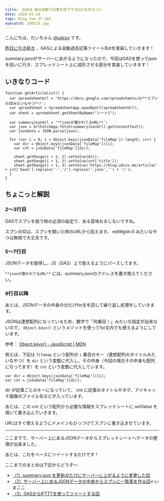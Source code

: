 ```yaml
---
title: 【GAS】毎日自動で記事を投下するbotを作る(2)
date: 2020-03-18
tags: Blog Vue IT GAS
eyecatch: 200318.jpg
---
```


こんにちは、だいちゃん [@udcxx](https://twitter.com/udc_xx) です。

[昨日に引き続き](https://blog.udcxx.me/article/200317/gas-blog-tweet-1/) 、GASによる自動過去記事ツイートBotを実装していきます！

summary.jsonがサーバーにあがるようになったので、今回はGASを使ってjsonを拾いに行き、スプレッドシート上に成形させる部分を実装していきます！

## いきなりコード

```
function getArticleList() {
  var spreadsheetUrl = 'https://docs.google.com/spreadsheets/d/**スプシのIDみたいなやつ**/';
  var spreadsheet = SpreadsheetApp.openByUrl(spreadsheetUrl);
  var sheet = spreadsheet.getSheetByName("シート1");

  var summaryJsonUrl = '**jsonが置かれてるURL**';
  var json = UrlFetchApp.fetch(summaryJsonUrl).getContentText();
  var jsonData = JSON.parse(json);

  for (var i = 0; i < Object.keys(jsonData['fileMap']).length; i++) {
    var dir = Object.keys(jsonData['fileMap'])[i];
    var cnt = jsonData['fileMap'][dir];

    sheet.getRange(i + 1, 1).setValue(dir);
    sheet.getRange(i + 1, 2).setValue(cnt['title']);
    sheet.getRange(i + 1, 3).setValue('https://blog.udcxx.me/article/' + cnt['base'].replace('-','/').replace('.json','') + '/');
  }
}
```

## ちょこっと解説

### 2〜3行目

GASでスプシを扱う時の必須の設定で、ある意味おまじないですね。

スプシのIDは、スプシを開いた時のURLから拾えます。 edit#gid=0 みたいなやつは無視で大丈夫です。

### 5〜7行目

JSONデータを取得し、JS（GAS）上で扱えるようにパースしてます。

`**jsonが置かれてるURL**` には、summary.jsonのアドレスを置き換えてください。

### 9行目以降

あとは、JSONデータの中身の分だけfor文を回して繰り返し処理をしていきます。

JSONは連想配列になっているため、数字で「何番目！」みたいな指定が出来ないので、 `Object.keys()` というメゾットを使ってfor文内でも使えるようにしています。

参考： [Object.keys() - JavaScript | MDN](https://developer.mozilla.org/ja/docs/Web/JavaScript/Reference/Global_Objects/Object/keys)

例えば、下記は `filemap` という配列の `i` 番目のキー（連想配列のタイトルみたいなやつ）を `dir` という変数に代入し、その中身（今回の場合その中身も配列になってます）を `cnt` という変数に代入しています。

```
var dir = Object.keys(jsonData['fileMap'])[i];
var cnt = jsonData['fileMap'][dir];
```

dir が記事ごとのキーになっていて、 cnt に記事のタイトルやタグ、アイキャッチ画像のファイル名などが入っています。

あとは、この cnt という配列から必要な情報をスプレッドシートに setValue を用いて書き込んでいきます。

URLはすぐ使えるようにドメインもひっつけてスプシに書き込ませています。

-----

ここまでで、サーバー上にあるJSONデータからスプレッドシートへデータの整理が出来ました。

あとは、これをベースにツイートするだけです！

ここまでのまとめは下記からどうぞ〜

* [（1）summary.json を更新のたびにサーバーに上がるように変更した回](https://blog.udcxx.me/article/200317/gas-blog-tweet-1/)
* [（2）サーバー上にあるJSONデータの中身からスプシに一覧表を作る回](https://blog.udcxx.me/article/200318/gas-blog-tweet-2/)←いまここ
* [（3）GASからIFTTTを使ってツイートする回](https://blog.udcxx.me/article/200319/gas-blog-tweet-3/)
